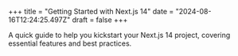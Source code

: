 +++
title = "Getting Started with Next.js 14"
date = "2024-08-16T12:24:25.497Z"
draft = false
+++

  A quick guide to help you kickstart your Next.js 14 project, covering essential features and best practices.
        